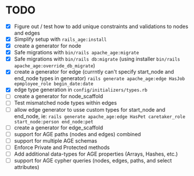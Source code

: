 # TODO

- [x] Figure out / test how to add unique constraints and validations to nodes and edges
- [x] Simplify setup with `rails_age:install`
- [x] create a generator for node
- [x] Safe migrations with `bin/rails apache_age:migrate`
- [x] Safe migrations with `bin/rails db:migrate` (using installer `bin/rails apache_age:override_db_migrate`)
- [x] create a generator for edge (currntly can't specify start_node and end_node types in generator)
      `rails generate apache_age:edge HasJob epmployee_role begin_date:date`
- [x] edge type generation in `config/initializers/types.rb`
- [ ] create a generator for node_scaffold
- [ ] Test mismatched node types within edges
- [ ] allow edge generator to usse custom types for start_node and end_node, ie:
      `rails generate apache_age:edge HasPet caretaker_role start_node:person end_node:pet`
- [ ] create a generator for edge_scaffold
- [ ] support for AGE paths (nodes and edges) combined
- [ ] support for multiple AGE schemas
- [ ] Enforce Private and Protected methods
- [ ] Add additional data-types for AGE properties (Arrays, Hashes, etc.)
- [ ] support for AGE cypher queries (nodes, edges, paths, and select attributes)
